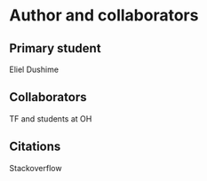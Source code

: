 Author and collaborators
========================

Primary student
---------------
Eliel Dushime


Collaborators
-------------
TF and students at OH


Citations
---------
Stackoverflow
